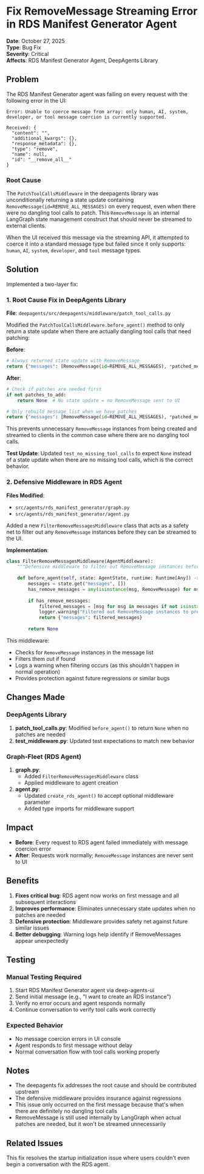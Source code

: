 # Fix RemoveMessage Streaming Error in RDS Manifest Generator Agent

**Date**: October 27, 2025  
**Type**: Bug Fix  
**Severity**: Critical  
**Affects**: RDS Manifest Generator Agent, DeepAgents Library

## Problem

The RDS Manifest Generator agent was failing on every request with the following error in the UI:

```
Error: Unable to coerce message from array: only human, AI, system, developer, or tool message coercion is currently supported.

Received: {
  "content": "",
  "additional_kwargs": {},
  "response_metadata": {},
  "type": "remove",
  "name": null,
  "id": "__remove_all__"
}
```

### Root Cause

The `PatchToolCallsMiddleware` in the deepagents library was unconditionally returning a state update containing `RemoveMessage(id=REMOVE_ALL_MESSAGES)` on every request, even when there were no dangling tool calls to patch. This `RemoveMessage` is an internal LangGraph state management construct that should never be streamed to external clients.

When the UI received this message via the streaming API, it attempted to coerce it into a standard message type but failed since it only supports: `human`, `AI`, `system`, `developer`, and `tool` message types.

## Solution

Implemented a two-layer fix:

### 1. Root Cause Fix in DeepAgents Library

**File**: `deepagents/src/deepagents/middleware/patch_tool_calls.py`

Modified the `PatchToolCallsMiddleware.before_agent()` method to only return a state update when there are actually dangling tool calls that need patching:

**Before**:
```python
# Always returned state update with RemoveMessage
return {"messages": [RemoveMessage(id=REMOVE_ALL_MESSAGES), *patched_messages]}
```

**After**:
```python
# Check if patches are needed first
if not patches_to_add:
    return None  # No state update = no RemoveMessage sent to UI

# Only rebuild message list when we have patches
return {"messages": [RemoveMessage(id=REMOVE_ALL_MESSAGES), *patched_messages]}
```

This prevents unnecessary `RemoveMessage` instances from being created and streamed to clients in the common case where there are no dangling tool calls.

**Test Update**: Updated `test_no_missing_tool_calls` to expect `None` instead of a state update when there are no missing tool calls, which is the correct behavior.

### 2. Defensive Middleware in RDS Agent

**Files Modified**:
- `src/agents/rds_manifest_generator/graph.py`
- `src/agents/rds_manifest_generator/agent.py`

Added a new `FilterRemoveMessagesMiddleware` class that acts as a safety net to filter out any `RemoveMessage` instances before they can be streamed to the UI.

**Implementation**:
```python
class FilterRemoveMessagesMiddleware(AgentMiddleware):
    """Defensive middleware to filter out RemoveMessage instances before streaming."""
    
    def before_agent(self, state: AgentState, runtime: Runtime[Any]) -> dict[str, Any] | None:
        messages = state.get("messages", [])
        has_remove_messages = any(isinstance(msg, RemoveMessage) for msg in messages)
        
        if has_remove_messages:
            filtered_messages = [msg for msg in messages if not isinstance(msg, RemoveMessage)]
            logger.warning("Filtered out RemoveMessage instances to prevent streaming errors")
            return {"messages": filtered_messages}
        
        return None
```

This middleware:
- Checks for `RemoveMessage` instances in the message list
- Filters them out if found
- Logs a warning when filtering occurs (as this shouldn't happen in normal operation)
- Provides protection against future regressions or similar bugs

## Changes Made

### DeepAgents Library
1. **patch_tool_calls.py**: Modified `before_agent()` to return `None` when no patches are needed
2. **test_middleware.py**: Updated test expectations to match new behavior

### Graph-Fleet (RDS Agent)
1. **graph.py**: 
   - Added `FilterRemoveMessagesMiddleware` class
   - Applied middleware to agent creation
2. **agent.py**:
   - Updated `create_rds_agent()` to accept optional middleware parameter
   - Added type imports for middleware support

## Impact

- **Before**: Every request to RDS agent failed immediately with message coercion error
- **After**: Requests work normally; `RemoveMessage` instances are never sent to UI

## Benefits

1. **Fixes critical bug**: RDS agent now works on first message and all subsequent interactions
2. **Improves performance**: Eliminates unnecessary state updates when no patches are needed
3. **Defensive protection**: Middleware provides safety net against future similar issues
4. **Better debugging**: Warning logs help identify if RemoveMessages appear unexpectedly

## Testing

### Manual Testing Required
1. Start RDS Manifest Generator agent via deep-agents-ui
2. Send initial message (e.g., "I want to create an RDS instance")
3. Verify no error occurs and agent responds normally
4. Continue conversation to verify tool calls work correctly

### Expected Behavior
- No message coercion errors in UI console
- Agent responds to first message without delay
- Normal conversation flow with tool calls working properly

## Notes

- The deepagents fix addresses the root cause and should be contributed upstream
- The defensive middleware provides insurance against regressions
- This issue only occurred on the first message because that's when there are definitely no dangling tool calls
- RemoveMessage is still used internally by LangGraph when actual patches are needed, but it won't be streamed unnecessarily

## Related Issues

This fix resolves the startup initialization issue where users couldn't even begin a conversation with the RDS agent.

